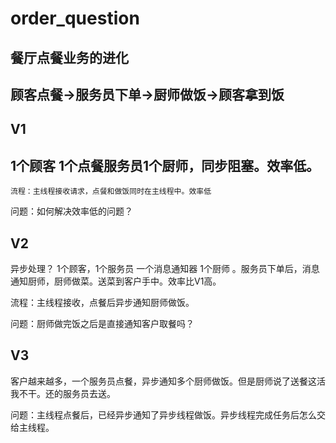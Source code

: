 # order_question
餐厅点餐业务的进化
---

###
顾客点餐->服务员下单->厨师做饭->顾客拿到饭
---
###
V1 
---
1个顾客 1个点餐服务员1个厨师，同步阻塞。效率低。
---
```流程：主线程接收请求，点餐和做饭同时在主线程中。效率低```


问题：如何解决效率低的问题？
###
V2
---
异步处理？
1个顾客，1个服务员 一个消息通知器 1个厨师 。服务员下单后，消息通知厨师，厨师做菜。送菜到客户手中。效率比V1高。


流程：主线程接收，点餐后异步通知厨师做饭。


问题：厨师做完饭之后是直接通知客户取餐吗？


###
V3
---
客户越来越多，一个服务员点餐，异步通知多个厨师做饭。但是厨师说了送餐这活我不干。还的服务员去送。


问题：主线程点餐后，已经异步通知了异步线程做饭。异步线程完成任务后怎么交给主线程。
